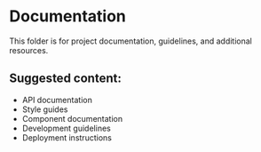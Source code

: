 # Documentation

This folder is for project documentation, guidelines, and additional resources.

## Suggested content:

- API documentation
- Style guides
- Component documentation
- Development guidelines
- Deployment instructions
